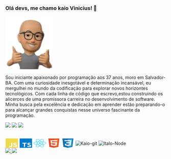 ### Olá devs, me chamo kaio Vinicius! 👋

<div> 
<p><a href="https://github.com/kaiovinic"><img src="https://github.com/kaiovinic/kaiovinic/blob/main/imagens%20avatar/avatar01.png?raw=true" width="150" height="auto"/></a></p>
<p>Sou iniciante apaixonado por programação aos 37 anos, moro em Salvador-BA. Com uma curiosidade inesgotável e determinação incansável, eu mergulhei no mundo da codificação para explorar novos horizontes tecnológicos. Com cada linha de código que escrevo,estou construindo os alicerces de uma promissora carreira no desenvolvimento de software. Minha busca pela excelência e dedicação em aprender estão preparando-o para alcançar grandes conquistas nesse universo fascinante da programação.</p>
 
  <a href="https://www.instagram.com/kaio31vinicius/" target="_blank"><img src="https://img.shields.io/badge/-Instagram-%23E4405F?style=for-the-badge&logo=instagram&logoColor=white" target="_blank"></a>
    <a href = "mailto:silvasantoskaiovinicius@gmail.com" target='_blank'><img src="https://img.shields.io/badge/-Gmail-%23333?style=for-the-badge&logo=gmail&logoColor=white" target="_blank"></a>
  <a href="https://www.linkedin.com/in/kaio-vinicius-silva-santos-884179185/" target="_blank"><img src="https://img.shields.io/badge/-LinkedIn-%230077B5?style=for-the-badge&logo=linkedin&logoColor=white" target="_blank"></a> 
  
</div>
  
<div style="display: inline_block"><br>
  <img align="center" alt="Kaio-Js" height="30" width="40" src="https://raw.githubusercontent.com/devicons/devicon/master/icons/javascript/javascript-plain.svg">
  <img align="center" alt="Kaio-Ts" height="30" width="40" src="https://raw.githubusercontent.com/devicons/devicon/master/icons/typescript/typescript-plain.svg">
  <img align="center" alt="Kaio-React" height="30" width="40" src="https://raw.githubusercontent.com/devicons/devicon/master/icons/react/react-original.svg">
  <img align="center" alt="Kaio-HTML" height="30" width="40" src="https://raw.githubusercontent.com/devicons/devicon/master/icons/html5/html5-original.svg">
  <img align="center" alt="Kaio-CSS" height="30" width="40" src="https://raw.githubusercontent.com/devicons/devicon/master/icons/css3/css3-original.svg">
 <img align="center" alt="Kaio-git" height="60" width="50" src="https://cdn.jsdelivr.net/gh/devicons/devicon/icons/git/git-plain-wordmark.svg" />
  <img align="center" alt="Italo-Node" src="https://cdn.jsdelivr.net/gh/devicons/devicon/icons/nodejs/nodejs-plain.svg" height="40px"/>
</div>

 
<div>
<a href="https://github.com/kaiovinic">
<img height="180em" src="https://github-readme-stats.vercel.app/api/top-langs/?username=kaiovinic&layout=compact&langs_count=7&theme=dracula"/>
<img height="180em" src="https://github-readme-stats.vercel.app/api?username=kaiovinic&show_icons=true&theme=dracula&include_all_commits=true&count_private=true"/>
</div>
          
          
  

